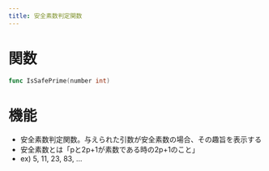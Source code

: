 ```yaml
---
title: 安全素数判定関数
---
```

# 関数
```go
func IsSafePrime(number int)
```

# 機能
- 安全素数判定関数。与えられた引数が安全素数の場合、その趣旨を表示する
- 安全素数とは「pと2p+1が素数である時の2p+1のこと」
- ex) 5, 11, 23, 83, ...